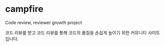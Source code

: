 # campfire
Code review, reviewer growth project

코드 리뷰를 받고 코드 리뷰를 통해 코드의 품질을 손싑게 높이기 위한
커뮤니티 사이트입니다.

